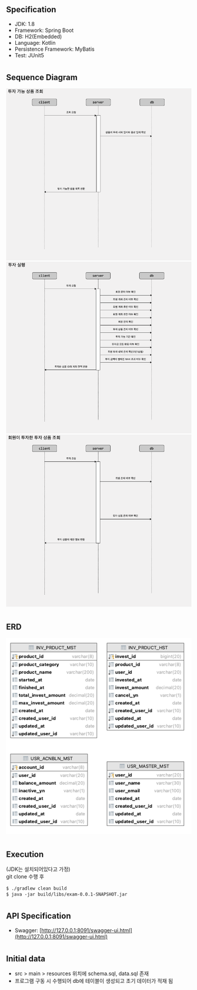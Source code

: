 ## Specification
- JDK: 1.8
- Framework: Spring Boot
- DB: H2(Embedded)
- Language: Kotlin
- Persistence Framework: MyBatis
- Test: JUnit5   
# 
## Sequence Diagram
![seq1](https://github.com/mrbluesky0123/todolist-kotlin/blob/main/seq_diagram1.png?raw=true)
![seq2](https://github.com/mrbluesky0123/todolist-kotlin/blob/main/seq_diagram2.png?raw=true)
![seq3](https://github.com/mrbluesky0123/todolist-kotlin/blob/main/seq_diagram3.png?raw=true)

# 
## ERD
![ERD](https://github.com/mrbluesky0123/todolist-kotlin/blob/main/erd.png?raw=true)

#
## Execution
(JDK는 설치되어있다고 가정)   
git clone 수행 후
```
$ ./gradlew clean build
$ java -jar build/libs/exam-0.0.1-SNAPSHOT.jar 
```
# 
## API Specification
- Swagger: [http://127.0.0.1:8091/swagger-ui.html](http://127.0.0.1:8091/swagger-ui.html)

#
## Initial data
* src > main > resources 위치에 schema.sql, data.sql 존재
* 프로그램 구동 시 수행되어 db에 테이블이 생성되고 초기 데이터가 적재 됨